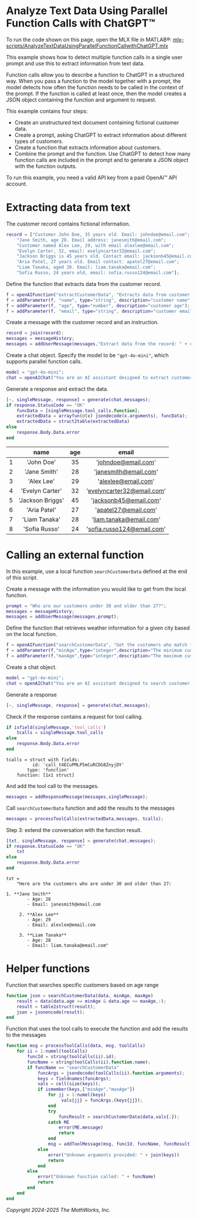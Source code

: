 
# Analyze Text Data Using Parallel Function Calls with ChatGPT™

To run the code shown on this page, open the MLX file in MATLAB®: [mlx-scripts/AnalyzeTextDataUsingParallelFunctionCallwithChatGPT.mlx](mlx-scripts/AnalyzeTextDataUsingParallelFunctionCallwithChatGPT.mlx) 

This example shows how to detect multiple function calls in a single user prompt and use this to extract information from text data.


Function calls allow you to describe a function to ChatGPT in a structured way. When you pass a function to the model together with a prompt, the model detects how often the function needs to be called in the context of the prompt. If the function is called at least once, then the model creates a JSON object containing the function and argument to request.


This example contains four steps:

-  Create an unstructured text document containing fictional customer data. 
-  Create a prompt, asking ChatGPT to extract information about different types of customers. 
-  Create a function that extracts information about customers. 
-  Combine the prompt and the function. Use ChatGPT to detect how many function calls are included in the prompt and to generate a JSON object with the function outputs. 

To run this example, you need a valid API key from a paid OpenAI™ API account.

# Extracting data from text

The customer record contains fictional information. 

```matlab
record = ["Customer John Doe, 35 years old. Email: johndoe@email.com";
    "Jane Smith, age 28. Email address: janesmith@email.com";
    "Customer named Alex Lee, 29, with email alexlee@email.com";
    "Evelyn Carter, 32, email: evelyncarter32@email.com";
    "Jackson Briggs is 45 years old. Contact email: jacksonb45@email.com";
    "Aria Patel, 27 years old. Email contact: apatel27@email.com";
    "Liam Tanaka, aged 28. Email: liam.tanaka@email.com";
    "Sofia Russo, 24 years old, email: sofia.russo124@email.com"];
```

Define the function that extracts data from the customer record.

```matlab
f = openAIFunction("extractCustomerData", "Extracts data from customer records");
f = addParameter(f, "name", type="string", description="customer name", RequiredParameter=true);
f = addParameter(f, "age", type="number", description="customer age");
f = addParameter(f, "email", type="string", description="customer email", RequiredParameter=true);
```

Create a message with the customer record and an instruction. 

```matlab
record = join(record);
messages = messageHistory;
messages = addUserMessage(messages,"Extract data from the record: " + record);
```

Create a chat object. Specify the model to be `"gpt-4o-mini"`, which supports parallel function calls.

```matlab
model = "gpt-4o-mini";
chat = openAIChat("You are an AI assistant designed to extract customer data.","ModelName",model,Tools=f);
```

Generate a response and extract the data.

```matlab
[~, singleMessage, response] = generate(chat,messages);
if response.StatusCode == "OK"
    funcData = [singleMessage.tool_calls.function];
    extractedData = arrayfun(@(x) jsondecode(x.arguments), funcData);
    extractedData = struct2table(extractedData)
else
    response.Body.Data.error
end
```
| |name|age|email|
|:--:|:--:|:--:|:--:|
|1|'John Doe'|35|'johndoe@email.com'|
|2|'Jane Smith'|28|'janesmith@email.com'|
|3|'Alex Lee'|29|'alexlee@email.com'|
|4|'Evelyn Carter'|32|'evelyncarter32@email.com'|
|5|'Jackson Briggs'|45|'jacksonb45@email.com'|
|6|'Aria Patel'|27|'apatel27@email.com'|
|7|'Liam Tanaka'|28|'liam.tanaka@email.com'|
|8|'Sofia Russo'|24|'sofia.russo124@email.com'|

# Calling an external function

In this example, use a local function `searchCustomerData` defined at the end of this script. 


Create a message with the information you would like to get from the local function. 

```matlab
prompt = "Who are our customers under 30 and older than 27?";
messages = messageHistory;
messages = addUserMessage(messages,prompt);
```

Define the function that retrieves weather information for a given city based on the local function.

```matlab
f = openAIFunction("searchCustomerData", "Get the customers who match the specified and age");
f = addParameter(f,"minAge",type="integer",description="The minimum customer age",RequiredParameter=true);
f = addParameter(f,"maxAge",type="integer",description="The maximum customer age",RequiredParameter=true);
```

Create a chat object. 

```matlab
model = "gpt-4o-mini";
chat = openAIChat("You are an AI assistant designed to search customer data.",ModelName=model,Tools=f);
```

Generate a response

```matlab
[~, singleMessage, response] = generate(chat,messages);
```

Check if the response contains a request for tool calling.

```matlab
if isfield(singleMessage,'tool_calls')
    tcalls = singleMessage.tool_calls
else
    response.Body.Data.error
end
```

```matlabTextOutput
tcalls = struct with fields:
          id: 'call_t4ECuPMLP5mCuRCDG8ZnyjDY'
        type: 'function'
    function: [1x1 struct]

```

And add the tool call to the messages.

```matlab
messages = addResponseMessage(messages,singleMessage);
```

Call `searchCustomerData` function and add the results to the messages

```matlab
messages = processToolCalls(extractedData,messages, tcalls);
```

Step 3: extend the conversation with the function result.

```matlab
[txt, singleMessage, response] = generate(chat,messages);
if response.StatusCode == "OK"
    txt
else
    response.Body.Data.error
end
```

```matlabTextOutput
txt = 
    "Here are the customers who are under 30 and older than 27:
     
1. **Jane Smith**
        - Age: 28
        - Email: janesmith@email.com
     
     2. **Alex Lee**
        - Age: 29
        - Email: alexlee@email.com
     
     3. **Liam Tanaka**
        - Age: 28
        - Email: liam.tanaka@email.com"

```
# Helper functions

Function that searches specific customers based on age range

```matlab
function json = searchCustomerData(data, minAge, maxAge)
    result = data(data.age >= minAge & data.age <= maxAge,:);
    result = table2struct(result);
    json = jsonencode(result);
end

```

Function that uses the tool calls to execute the function and add the results to the messages

```matlab
function msg = processToolCalls(data, msg, toolCalls)
    for ii = 1:numel(toolCalls)
        funcId = string(toolCalls(ii).id);
        funcName = string(toolCalls(ii).function.name);
        if funcName == "searchCustomerData"
            funcArgs = jsondecode(toolCalls(ii).function.arguments);
            keys = fieldnames(funcArgs);
            vals = cell(size(keys));
            if ismember(keys,["minAge","maxAge"])
                for jj = 1:numel(keys)
                     vals{jj} = funcArgs.(keys{jj});
                end             
                try
                    funcResult = searchCustomerData(data,vals{:});
                catch ME
                    error(ME.message)
                    return
                end
                msg = addToolMessage(msg, funcId, funcName, funcResult);
            else
                error("Unknown arguments provided: " + join(keys))
                return
            end
        else
            error("Unknown function called: " + funcName)
            return
        end
    end
end
```

*Copyright 2024\-2025 The MathWorks, Inc.*

